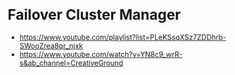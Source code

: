 # Failover Cluster Manager
- https://www.youtube.com/playlist?list=PLeKSsqXSz7ZDDhrb-SWooZrea8qr_njxk
- https://www.youtube.com/watch?v=YN8c9_wrR-s&ab_channel=CreativeGround
